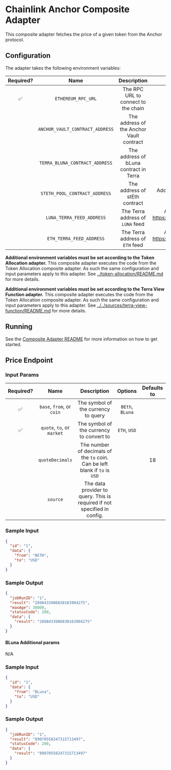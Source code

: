 # Chainlink Anchor Composite Adapter

This composite adapter fetches the price of a given token from the Anchor protocol.

## Configuration

The adapter takes the following environment variables:

| Required? |              Name               |               Description                |                                             Options                                             |                  Defaults to                   |
| :-------: | :-----------------------------: | :--------------------------------------: | :---------------------------------------------------------------------------------------------: | :--------------------------------------------: |
|    ✅     |       `ETHEREUM_RPC_URL`        |   The RPC URL to connect to the chain    |                                                                                                 |                                                |
|           | `ANCHOR_VAULT_CONTRACT_ADDRESS` | The address of the Anchor Vault contract | Address can be found [here](https://docs.anchorprotocol.com/smart-contracts/deployed-contracts) |  `0xA2F987A546D4CD1c607Ee8141276876C26b72Bdf`  |
|           | `TERRA_BLUNA_CONTRACT_ADDRESS`  |  The address of bLuna contract in Terra  | Address can be found [here](https://docs.anchorprotocol.com/smart-contracts/deployed-contracts) | `terra1mtwph2juhj0rvjz7dy92gvl6xvukaxu8rfv8ts` |
|           |  `STETH_POOL_CONTRACT_ADDRESS`  |      The address of stEth contract       |                   Address can be found by finding the stETH/ETH pool in Curve                   |  `0xdc24316b9ae028f1497c275eb9192a3ea0f67022`  |
|           |    `LUNA_TERRA_FEED_ADDRESS`    |     The Terra address of `LUNA` feed     |        Address can be found by here https://docs.chain.link/docs/terra/data-feeds-terra/        | `terra1u475ps69rmhpf4f4gx2pc74l7tlyu4hkj4wp9d` |
|           |    `ETH_TERRA_FEED_ADDRESS`     |     The Terra address of `ETH` feed      |        Address can be found by here https://docs.chain.link/docs/terra/data-feeds-terra/        | `terra1dw5ex5g802vgrek3nzppwt29tfzlpa38ep97qy` |

**Additional environment variables must be set according to the Token Allocation adapter.**
This composite adapter executes the code from the Token Allocation composite adapter. As such the same configuration and input parameters apply to this adapter. See [../token-allocation/README.md](../token-allocation/README.md) for more details.

**Additional environment variables must be set according to the Terra View Function adapter.**
This composite adapter executes the code from the Token Allocation composite adapter. As such the same configuration and input parameters apply to this adapter. See [../../sources/terra-view-function/README.md](../sources/terra-view-function/README.md) for more details.

## Running

See the [Composite Adapter README](../README.md) for more information on how to get started.

## Price Endpoint

### Input Params

| Required? |            Name            |                                 Description                                 |     Options     | Defaults to |
| :-------: | :------------------------: | :-------------------------------------------------------------------------: | :-------------: | :---------: |
|    ✅     | `base`, `from`, or `coin`  |                     The symbol of the currency to query                     | `BEth`, `BLuna` |             |
|    ✅     | `quote`, `to`, or `market` |                  The symbol of the currency to convert to                   |  `ETH`, `USD`   |             |
|           |      `quoteDecimals`       | The number of decimals of the `to` coin. Can be left blank if `to` is `USD` |                 |     18      |
|           |          `source`          |  The data provider to query. This is required if not specified in config.   |                 |             |

### Sample Input

```json
{
  "id": "1",
  "data": {
    "from": "BETH",
    "to": "USD"
  }
}
```

### Sample Output

```json
{
  "jobRunID": "1",
  "result": "2898433986830163904275",
  "maxAge": 30000,
  "statusCode": 200,
  "data": {
    "result": "2898433986830163904275"
  }
}
```

#### BLuna Additional params

N/A

### Sample Input

```json
{
  "id": "1",
  "data": {
    "from": "BLuna",
    "to": "USD"
  }
}
```

### Sample Output

```json
{
  "jobRunID": "1",
  "result": "89070558247315713497",
  "statusCode": 200,
  "data": {
    "result": "89070558247315713497"
  }
}
```

